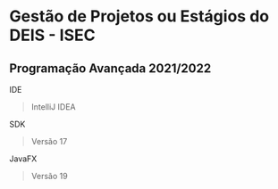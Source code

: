 # Gestão de Projetos ou Estágios do DEIS - ISEC
## Programação Avançada 2021/2022
IDE
  > IntelliJ IDEA

SDK
  > Versão 17

JavaFX
  > Versão 19
